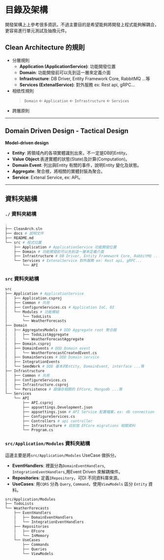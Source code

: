 目錄及架構
===

開發架構上上參考很多資訊，不過主要目的是希望能夠將開發上程式能夠解耦合，更容易進行單元測試及抽換元件。

## Clean Architecture 的規則

- 分層規則
    - **Application (ApplicationService)**: 功能開發位置
    - **Domain**: 功能開發前可以先到這一層來定義介面
    - **Infrastructure**: DB Driver, Entity Framework Core, RabbitMQ ...等
    - **Services (ExtenalService)**: 對外服務 ex: Rest api, gRPC...
- 相依性規則
    > `Domain` <- `Application` <- `Infrastructure` <- `Services`
- 跨層原則

---

## Domain Driven Design - Tactical Design

**Model-driven design**

- **Entity**: 將領域內的各項實體識別出來，不一定是DB的Entity。
- **Value Object**:表達實體的狀態(State)及計算(Computation)。
- **Domain Event**: 列出與Entity 有關的事件，說明Entity 變化及狀態。
- **Aggregate**: 聚合根，將相關的實體封裝為聚合。
- **Service**: Extenal Service, ex: API。

---
## 資料夾結構

### `./` 資料夾結構

```sh
.
├── CleanArch.sln
├── docs # 說明文件
├── README.md
└── src # 程式位置
    ├── Application # ApplicationService 功能開發位置
    ├── Domain # 功能開發前可以先到這一層來定義介面
    ├── Infrastructure # DB Driver, Entity Framework Core, RabbitMQ ...等
    └── Services # ExtenalService 對外服務 ex: Rest api, gRPC...
        └── API
```

### `src` 資料夾結構

```sh
src
├── Application # ApplicationService
│   ├── Application.csproj
│   ├── Common # 共用
│   ├── ConfigureServices.cs # Application IoC, DI
│   └── Modules # 功能模組
│       └── TodoLists
│       └── WeatherForecasts
├── Domain
│   ├── AggregatesModels # DDD Aggregate root 聚合跟
│   │   ├── TodoListAggregate
│   │   └── WeatherForecastAggregate
│   ├── Domain.csproj
│   ├── DomainEvents # DDD Domain event
│   │   └── WeatherForecastCreatedEvent.cs
│   ├── DomainServices # DDD Domain service
│   ├── IntegrationEvents 
│   └── SeedWork # DDD 基本的Entity, DomainEvent, interface ...等
├── Infrastructure
│   ├── Common # 共用
│   ├── ConfigureServices.cs
│   ├── Infrastructure.csproj
│   └── Persistence # 跟儲存相關的 EFCore, Mongodb ...等
└── Services
    └── API
        ├── API.csproj
        ├── appsettings.Development.json
        ├── appsettings.json # API Service 配置檔案，ex: db connection
        ├── ConfigureServices.cs
        ├── Controllers # api controller
        ├── Infrastructure # 目前放 EFCore migrations 相關資料
        └── Program.cs
```

### `src/Application/Modules` 資料夾結構

這邊主要是將`src/Application/Modules` UseCase 做拆分。

- **EventHandlers**: 裡面分為`DomainEventHandlers`, `IntegrationEventHandlers`,用Event Driven 來解耦條件。
- **Repositories**: 定義`IRepository`，可DI 不同資料庫來源。
- **UseCases**: 用`CQRS` 分為 `Query`, `Command`，使用`ViewModels` 區分 `Entity` 資料。

```sh
src/Application/Modules
├── TodoLists
└── WeatherForecasts
    ├── EventHandlers
    │   ├── DomainEventHandlers
    │   └── IntegrationEventHandlers
    ├── Repositories
    │   ├── EFcore
    │   └── InMemory
    └── UseCases
        ├── Commands
        ├── Queries
        └── ViewModels
```
